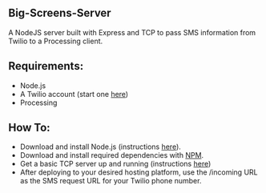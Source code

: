 ## Big-Screens-Server

A NodeJS server built with Express and TCP to pass SMS information from Twilio to a Processing client.

## Requirements:

- Node.js
- A Twilio account (start one [here](http://www.twilio.com/))
- Processing

## How To:

- Download and install Node.js (instructions [here](http://nodejs.org/#download)).
- Download and install required dependencies with [NPM](https://github.com/isaacs/npm).
- Get a basic TCP server up and running (instructions [here](http://howtonode.org/hello-node/hello-tcp.js))
- After deploying to your desired hosting platform, use the /incoming URL as the SMS request URL for your Twilio phone number.


